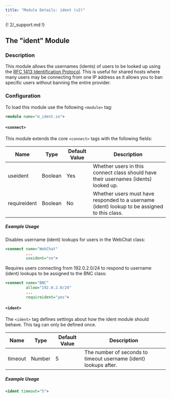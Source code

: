 ```yaml
---
title: "Module Details: ident (v2)"
---
```


{! 2/_support.md !}

## The "ident" Module

### Description

This module allows the usernames (idents) of users to be looked up using the [RFC 1413 Identification Protocol](https://www.ietf.org/rfc/rfc1413.txt). This is useful for shared hosts where many users may be connecting from one IP address as it allows you to ban specific users without banning the entire provider.

### Configuration

To load this module use the following `<module>` tag:

```xml
<module name="m_ident.so">
```

#### `<connect>`

This module extends the core `<connect>` tags with the following fields:

Name         | Type    | Default Value | Description
------------ | ------- | ------------- | -----------
useident     | Boolean | Yes           | Whether users in this connect class should have their usernames (idents) looked up.
requireident | Boolean | No            | Whether users must have responded to a username (ident) lookup to be assigned to this class.

##### Example Usage

Disables username (ident) lookups for users in the WebChat class:

```xml
<connect name="WebChat"
         ...
         useident="no">
```

Requires users connecting from 192.0.2.0/24 to respond to username (ident) lookups to be assigned to the BNC class:

```xml
<connect name="BNC"
         allow="192.0.2.0/24"
         ...
         requireident="yes">
```

#### `<ident>`

The `<ident>` tag defines settings about how the ident module should behave. This tag can only be defined once.

Name    | Type   | Default Value | Description
------- | ------ | ------------- | -----------
timeout | Number | 5             | The number of seconds to timeout username (ident) lookups after.

##### Example Usage

```xml
<ident timeout="5">
```
